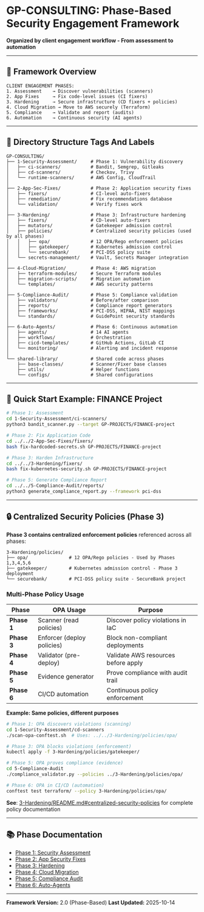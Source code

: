 # GP-CONSULTING: Phase-Based Security Engagement Framework

**Organized by client engagement workflow - From assessment to automation**

---

## 🎯 Framework Overview

```
CLIENT ENGAGEMENT PHASES:
1. Assessment    → Discover vulnerabilities (scanners)
2. App Fixes     → Fix code-level issues (CI fixers)
3. Hardening     → Secure infrastructure (CD fixers + policies)
4. Cloud Migration → Move to AWS securely (Terraform)
5. Compliance    → Validate and report (audits)
6. Automation    → Continuous security (AI agents)
```

---

## 📁 Directory Structure Tags And Labels


```
GP-CONSULTING/
├── 1-Security-Assessment/     # Phase 1: Vulnerability discovery
│   ├── ci-scanners/           # Bandit, Semgrep, Gitleaks
│   ├── cd-scanners/           # Checkov, Trivy
│   └── runtime-scanners/      # AWS Config, CloudTrail
│
├── 2-App-Sec-Fixes/           # Phase 2: Application security fixes
│   ├── fixers/                # CI-level auto-fixers
│   ├── remediation/           # Fix recommendations database
│   └── validation/            # Verify fixes work
│
├── 3-Hardening/               # Phase 3: Infrastructure hardening
│   ├── fixers/                # CD-level auto-fixers
│   ├── mutators/              # Gatekeeper admission control
│   ├── policies/              # Centralized security policies (used by all phases)
│   │   ├── opa/               # 12 OPA/Rego enforcement policies
│   │   ├── gatekeeper/        # Kubernetes admission control
│   │   └── securebank/        # PCI-DSS policy suite
│   └── secrets-management/    # Vault, Secrets Manager integration
│
├── 4-Cloud-Migration/         # Phase 4: AWS migration
│   ├── terraform-modules/     # Secure Terraform modules
│   ├── migration-scripts/     # Migration automation
│   └── templates/             # AWS security patterns
│
├── 5-Compliance-Audit/        # Phase 5: Compliance validation
│   ├── validators/            # Before/after comparison
│   ├── reports/               # Compliance report generators
│   ├── frameworks/            # PCI-DSS, HIPAA, NIST mappings
│   └── standards/             # GuidePoint security standards
│
├── 6-Auto-Agents/             # Phase 6: Continuous automation
│   ├── agents/                # 14 AI agents
│   ├── workflows/             # Orchestration
│   ├── cicd-templates/        # GitHub Actions, GitLab CI
│   └── monitoring/            # Alerting and incident response
│
└── shared-library/            # Shared code across phases
    ├── base-classes/          # Scanner/Fixer base classes
    ├── utils/                 # Helper functions
    └── configs/               # Shared configurations
```

---

## 🚀 Quick Start Example: FINANCE Project

```bash
# Phase 1: Assessment
cd 1-Security-Assessment/ci-scanners/
python3 bandit_scanner.py --target GP-PROJECTS/FINANCE-project

# Phase 2: Fix Application Code
cd ../../2-App-Sec-Fixes/fixers/
bash fix-hardcoded-secrets.sh GP-PROJECTS/FINANCE-project

# Phase 3: Harden Infrastructure
cd ../../3-Hardening/fixers/
bash fix-kubernetes-security.sh GP-PROJECTS/FINANCE-project

# Phase 5: Generate Compliance Report
cd ../../5-Compliance-Audit/reports/
python3 generate_compliance_report.py --framework pci-dss
```

---

## 🔒 Centralized Security Policies (Phase 3)

**Phase 3 contains centralized enforcement policies** referenced across all phases:

```
3-Hardening/policies/
├── opa/               # 12 OPA/Rego policies - Used by Phases 1,3,4,5,6
├── gatekeeper/        # Kubernetes admission control - Phase 3 deployment
└── securebank/        # PCI-DSS policy suite - SecureBank project
```

### Multi-Phase Policy Usage

| Phase | OPA Usage | Purpose |
|-------|-----------|---------|
| **Phase 1** | Scanner (read policies) | Discover policy violations in IaC |
| **Phase 3** | Enforcer (deploy policies) | Block non-compliant deployments |
| **Phase 4** | Validator (pre-deploy) | Validate AWS resources before apply |
| **Phase 5** | Evidence generator | Prove compliance with audit trail |
| **Phase 6** | CI/CD automation | Continuous policy enforcement |

**Example: Same policies, different purposes**

```bash
# Phase 1: OPA discovers violations (scanning)
cd 1-Security-Assessment/cd-scanners
./scan-opa-conftest.sh  # Uses: ../../3-Hardening/policies/opa/

# Phase 3: OPA blocks violations (enforcement)
kubectl apply -f 3-Hardening/policies/gatekeeper/

# Phase 5: OPA proves compliance (evidence)
cd 5-Compliance-Audit
./compliance_validator.py --policies ../3-Hardening/policies/opa/

# Phase 6: OPA in CI/CD (automation)
conftest test terraform/ --policy 3-Hardening/policies/opa/
```

**See**: [3-Hardening/README.md#centralized-security-policies](3-Hardening/README.md#centralized-security-policies) for complete policy documentation

---

## 📚 Phase Documentation

- [Phase 1: Security Assessment](1-Security-Assessment/README.md)
- [Phase 2: App Security Fixes](2-App-Sec-Fixes/README.md)
- [Phase 3: Hardening](3-Hardening/README.md)
- [Phase 4: Cloud Migration](4-Cloud-Migration/README.md)
- [Phase 5: Compliance Audit](5-Compliance-Audit/README.md)
- [Phase 6: Auto-Agents](6-Auto-Agents/README.md)

---

**Framework Version:** 2.0 (Phase-Based)
**Last Updated:** 2025-10-14
